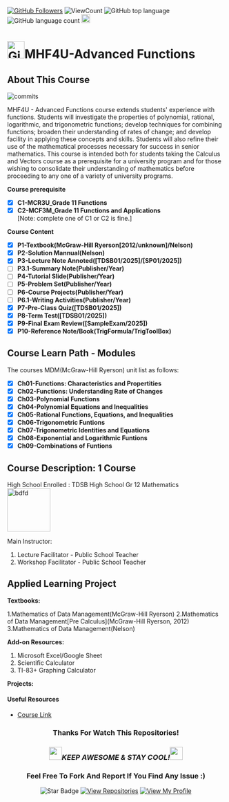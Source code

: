 <!--
 * @Date         : 2025-06-17 01:04:24
 * @Author       : BDFD,bdfd2005@gmail.com
 * @Github       : https://github.com/bdfd
 * @LastEditTime : 2025-08-11 13:01:54
 * @LastEditors  : <BDFD>
 * @Description  :
 * @FilePath     : \README.md
 * Copyright (c) 2025 by BDFD, All Rights Reserved.
-->

<a href="https://github.com/bdfd"><img src="https://img.shields.io/github/followers/bdfd?label=Follow%20Me&logo=github" alt="GitHub Followers" /></a>
![ViewCount](https://views.whatilearened.today/views/github/BDFD-Tutorial-Ground/TDSB_MHF4U_Gr12-Mathematics-Advanced-Functions.svg?cache=remove)
![GitHub top language](https://img.shields.io/github/languages/top/BDFD-Tutorial-Ground/TDSB_MHF4U_Gr12-Mathematics-Advanced-Functions?style=flat)
![GitHub language count](https://img.shields.io/github/languages/count/BDFD-Tutorial-Ground/TDSB_MHF4U_Gr12-Mathematics-Advanced-Functions?style=flat)
<img height=20 src="https://cdn.jsdelivr.net/gh/bdfd/Personal_Image_Repo/7.Color-Icon/Status/Finish.svg" alt="bdfd" />

# <a href="https://github.com/bdfd"><img height=40 src="https://cdn.jsdelivr.net/gh/bdfd/Personal_Image_Repo/4.Stamp/BDFD_Stamp.png" alt="GitHub Followers" /></a>MHF4U-Advanced Functions

## About This Course

![commits](https://img.shields.io/github/last-commit/BDFD-Tutorial-Ground/TDSB_MDM4U_Gr12-Mathematics-Of-Data-Management?label=Last%20Commit%20)

</p> 
MHF4U - Advanced Functions course extends students' experience with functions. Students will investigate the properties of polynomial, rational, logarithmic, and trigonometric functions; develop techniques for combining functions; broaden their understanding of rates of change; and develop facility in applying these concepts and skills. Students will also refine their use of the mathematical processes necessary for success in senior mathematics. This course is intended both for students taking the Calculus and Vectors course as a prerequisite for a university program and for those wishing to consolidate their understanding of mathematics before proceeding to any one of a variety of university programs.

**Course prerequisite**

- [x] **C1-MCR3U_Grade 11 Functions**
- [x] **C2-MCF3M_Grade 11 Functions and Applications**  
       [Note: complete one of C1 or C2 is fine.]

**Course Content**

- [x] **P1-Textbook(McGraw-Hill Ryerson[2012/unknown]/Nelson)**
- [x] **P2-Solution Mannual(Nelson)**
- [x] **P3-Lecture Note Annoted([TDSB01/2025]/[SP01/2025])**
- [ ] **P3.1-Summary Note(Publisher/Year)**
- [ ] **P4-Tutorial Slide(Publisher/Year)**
- [ ] **P5-Problem Set(Publisher/Year)**
- [ ] **P6-Course Projects(Publisher/Year)**
- [ ] **P6.1-Writing Activities(Publisher/Year)**
- [x] **P7-Pre-Class Quiz([TDSB01/2025])**
- [x] **P8-Term Test([TDSB01/2025])**
- [x] **P9-Final Exam Review([SampleExam/2025])**
- [x] **P10-Reference Note/Book(TrigFormula/TrigToolBox)**

## Course Learn Path - Modules

The courses MDM(McGraw-Hill Ryerson) unit list as follows:

- [x] **Ch01-Functions: Characteristics and Propertities**
- [x] **Ch02-Functions: Understanding Rate of Changes**
- [x] **Ch03-Polynomial Functions**
- [x] **Ch04-Polynomial Equations and Inequalities**
- [x] **Ch05-Rational Functions, Equations, and Inequalities**
- [x] **Ch06-Trigonometric Funtions**
- [x] **Ch07-Trigonometric Identities and Equations**
- [x] **Ch08-Exponential and Logarithmic Funtions**
- [x] **Ch09-Combinations of Funtions**

## Course Description: 1 Course

High School Enrolled : TDSB High School Gr 12 Mathematics  
<img height=100 src="https://cdn.jsdelivr.net/gh/bdfd/Personal_Image_Repo/10.%20Course_Learning/2.0%20Canda%20University%20Logo/Toronto_District_School_Board_Logo.png" alt="bdfd" />

Main Instructor:

1. Lecture Facilitator - Public School Teacher
2. Workshop Facilitator - Public School Teacher

## Applied Learning Project

**Textbooks:**

1.Mathematics of Data Management(McGraw-Hill Ryerson)
2.Mathematics of Data Management[Pre Calculus](McGraw-Hill Ryerson, 2012)
3.Mathematics of Data Management(Nelson)

**Add-on Resources:**

1. Microsoft Excel/Google Sheet
2. Scientific Calculator
3. TI-83+ Graphing Calculator

**Projects:**

#### Useful Resources

- [Course Link](https://torontoeschool.com/courseoutlines/MHF4U.pdf)

<div align="center">

### Thanks For Watch This Repositories!

### <img src="https://media.giphy.com/media/WUlplcMpOCEmTGBtBW/giphy.gif" width="30"><i>KEEP AWESOME & STAY COOL!</i><img src="https://media.giphy.com/media/WUlplcMpOCEmTGBtBW/giphy.gif" width="30">

### Feel Free To Fork And Report If You Find Any Issue :)

![Star Badge](https://img.shields.io/static/v1?label=%F0%9F%8C%9F&message=If%20Useful&style=style=flat&color=BC4E99)
[![View Repositories](https://img.shields.io/badge/View-My_Repositories-blue?logo=GitHub)](https://github.com/bdfd?tab=repositories)
[![View My Profile](https://img.shields.io/badge/View-My_Profile-green?logo=GitHub)](https://github.com/bdfd)

</div>
